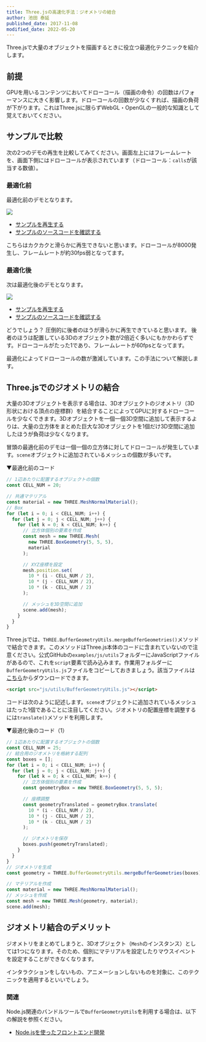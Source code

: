 ```yaml
---
title: Three.jsの高速化手法：ジオメトリの結合
author: 池田 泰延
published_date: 2017-11-08
modified_date: 2022-05-20
---
```


Three.jsで大量のオブジェクトを描画するときに役立つ最適化テクニックを紹介します。

## 前提

GPUを用いるコンテンツにおいてドローコール（描画の命令）の回数はパフォーマンスに大きく影響します。ドローコールの回数が少なくすれば、描画の負荷が下がります。これはThree.jsに限らずWebGL・OpenGLの一般的な知識として覚えておいてください。

## サンプルで比較

次の2つのデモの再生を比較してみてください。画面左上にはフレームレートを、画面下側にはドローコールが表示されています（ドローコール：`calls`が該当する数値）。


### 最適化前

最適化前のデモとなります。

![](../imgs/geometry_merge_none.png)

- [サンプルを再生する](https://ics-creative.github.io/tutorial-three/samples/geometry_merge_none.html)
- [サンプルのソースコードを確認する](../samples/geometry_merge_none.html)

こちらはカクカクと滑らかに再生できないと思います。ドローコールが8000発生し、フレームレートが約30fps弱となってます。

### 最適化後

次は最適化後のデモとなります。

![](../imgs/geometry_merge_mesh.png)

- [サンプルを再生する](https://ics-creative.github.io/tutorial-three/samples/geometry_merge_mesh.html)
- [サンプルのソースコードを確認する](../samples/geometry_merge_mesh.html)


どうでしょう？ 圧倒的に後者のほうが滑らかに再生できていると思います。
後者のほうは配置している3Dのオブジェクト数が2倍近く多いにもかかわらずです。ドローコールがたった1であり、フレームレートが60fpsとなってます。

最適化によってドローコールの数が激減しています。この手法について解説します。

## Three.jsでのジオメトリの結合

大量の3Dオブジェクトを表示する場合は、3Dオブジェクトのジオメトリ（3D形状における頂点の座標群）を結合することによってGPUに対するドローコールを少なくできます。3Dオブジェクトを一個一個3D空間に追加して表示するよりは、大量の立方体をまとめた巨大な3Dオブジェクトを1個だけ3D空間に追加したほうが負荷は少なくなります。

冒頭の最適化前のデモは一個一個の立方体に対してドローコールが発生しています。`scene`オブジェクトに追加されているメッシュの個数が多いです。

▼最適化前のコード

```js
// 1辺あたりに配置するオブジェクトの個数
const CELL_NUM = 20;

// 共通マテリアル
const material = new THREE.MeshNormalMaterial();
// Box
for (let i = 0; i < CELL_NUM; i++) {
  for (let j = 0; j < CELL_NUM; j++) {
    for (let k = 0; k < CELL_NUM; k++) {
      // 立方体個別の要素を作成
      const mesh = new THREE.Mesh(
        new THREE.BoxGeometry(5, 5, 5),
        material
      );

      // XYZ座標を設定
      mesh.position.set(
        10 * (i - CELL_NUM / 2),
        10 * (j - CELL_NUM / 2),
        10 * (k - CELL_NUM / 2)
      );

      // メッシュを3D空間に追加
      scene.add(mesh);
    }
  }
}
```

Three.jsでは、`THREE.BufferGeometryUtils.mergeBufferGeometries()`メソッドで結合できます。このメソッドはThree.js本体のコードに含まれていないので注意ください。公式GitHubの`examples/js/utils`フォルダーにJavaScriptファイルがあるので、これを`script`要素で読み込みます。作業用フォルダーに`BufferGeometryUtils.js`ファイルをコピーしておきましょう。該当ファイルは[こちら](https://github.com/mrdoob/three.js/blob/dev/examples/js/utils/BufferGeometryUtils.js)からダウンロードできます。

```html
<script src="js/utils/BufferGeometryUtils.js"></script>
```

コードは次のように記述します。`scene`オブジェクトに追加されているメッシュはたった1個であることに注目してください。ジオメトリの配置座標を調整するには`translate()`メソッドを利用します。

▼最適化後のコード（1）

```js
// 1辺あたりに配置するオブジェクトの個数
const CELL_NUM = 25;
// 結合用のジオメトリを格納する配列
const boxes = [];
for (let i = 0; i < CELL_NUM; i++) {
  for (let j = 0; j < CELL_NUM; j++) {
    for (let k = 0; k < CELL_NUM; k++) {
      // 立方体個別の要素を作成
      const geometryBox = new THREE.BoxGeometry(5, 5, 5);

      // 座標調整
      const geometryTranslated = geometryBox.translate(
        10 * (i - CELL_NUM / 2),
        10 * (j - CELL_NUM / 2),
        10 * (k - CELL_NUM / 2)
      );

      // ジオメトリを保存
      boxes.push(geometryTranslated);
    }
  }
}
// ジオメトリを生成
const geometry = THREE.BufferGeometryUtils.mergeBufferGeometries(boxes);

// マテリアルを作成
const material = new THREE.MeshNormalMaterial();
// メッシュを作成
const mesh = new THREE.Mesh(geometry, material);
scene.add(mesh);
```


## ジオメトリ結合のデメリット

ジオメトリをまとめてしまうと、3Dオブジェクト（`Mesh`のインスタンス）としては1つになります。そのため、個別にマテリアルを設定したりマウスイベントを設定することができなくなります。

インタラクションをしないもの、アニメーションしないものを対象に、このテクニックを適用するといいでしょう。


### 関連

Node.js関連のバンドルツールで`BufferGeometryUtils`を利用する場合は、以下の解説を参照ください。

- [Node.jsを使ったフロントエンド開発](nodejs.md)
